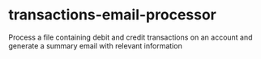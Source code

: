 # transactions-email-processor
Process a file containing debit and credit transactions on an account and generate a summary email with relevant information
